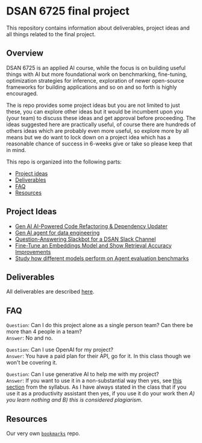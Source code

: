 # DSAN 6725 final project

This repository contains information about deliverables, project ideas and all things related to the final project.


## Overview

DSAN 6725 is an applied AI course, while the focus is on building useful things with AI but more foundational work on benchmarking, fine-tuning, optimization strategies for inference, exploration of newer open-source frameworks for building applications and so on and so forth is highly encouraged.

The is repo provides some project ideas but you are not limited to just these, you can explore other ideas but it would be incumbent upon you (your team) to discuss these ideas and get approval before proceeding. The ideas suggested here are practically useful, of course there are hundreds of others ideas which are probably even more useful, so explore more by all means but we do want to lock down on a project idea which has a reasonable chance of success in 6-weeks give or take so please keep that in mind.

This repo is organized into the following parts:

- [Project ideas](#project-ideas)
- [Deliverables](#deliverables)
- [FAQ](#faq)
- [Resources](#resources)

## Project Ideas

- [Gen AI AI-Powered Code Refactoring & Dependency Updater](./AI_code_refactoring.md)
- [Gen AI agent for data engineering](./Data_engineering_agent.md)
- [Question-Answering Slackbot for a DSAN Slack Channel](./QA_slackbot.md)
- [Fine-Tune an Embeddings Model and Show Retrieval Accuracy Improvements](./Embedding_Model_FineTuning.md)
- [Study how different models perform on Agent evaluation benchmarks](./benchmarks.md)

## Deliverables

All deliverables are described [here](./deliverables.md).

## FAQ

`Question`: Can I do this project alone as a single person team? Can there be more than 4 people in a team?<br>
`Answer`: No and no.

`Question`: Can I use OpenAI for my project?<br>
`Answer`: You have a paid plan for their API, go for it. In this class though we won't be covering it.

`Question`: Can I use generative AI to help me with my project?<br>
`Answer`: If you want to use it in a non-substantial way then yes, see [this section](https://gu-dsan.github.io/6725-spring-2025/syllabus.html#use-of-generative-ai-tools) from the syllabus. As I have always stated in the class that if you use it as a productivity assistant then yes, if you use it do your work then _A) you learn nothing and B) this is considered plagiarism_.

## Resources

Our very own [`bookmarks`](https://github.com/gu-dsan6725/bookmarks/tree/main) repo.